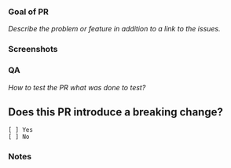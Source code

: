 ### Goal of PR
_Describe the problem or feature in addition to a link to the issues._

### Screenshots

### QA
_How to test the PR what was done to test?_


## Does this PR introduce a breaking change?
```
[ ] Yes
[ ] No
```

<!-- If this PR contains a breaking change, please describe the impact and migration path for existing applications below. -->

### Notes
